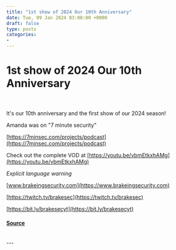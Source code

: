 ```yaml
---
title: "1st show of 2024 Our 10th Anniversary"
date: Tue, 09 Jan 2024 03:08:00 +0000
draft: false
type: posts
categories: 
- 
---
```

# 1st show of 2024 Our 10th Anniversary

<br/>

<br/>
It's our 10th anniversary and the first show of our 2024 season!

Amanda was on "7 minute security"

[https://7minsec.com/projects/podcast](https://7minsec.com/projects/podcast)

Check out the complete VOD at [https://youtu.be/vbmEtkxhAMg](https://youtu.be/vbmEtkxhAMg)

_Explicit language warning_

[www.brakeingsecurity.com](https://www.brakeingsecurity.com)

[https://twitch.tv/brakesec](https://twitch.tv/brakesec)

[https://bit.ly/brakesecyt](https://bit.ly/brakesecyt)

#### [Source](http://brakeingsecurity.com/1st-show-of-2024-our-10th-anniversary)

<br/>
---
